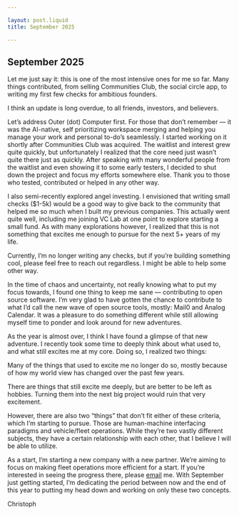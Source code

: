 ```yaml
---

layout: post.liquid
title: September 2025

---
```


## September 2025

Let me just say it: this is one of the most intensive ones for me so far. Many things contributed, from selling Communities Club, the social circle app, to writing my first few checks for ambitious founders.

I think an update is long overdue, to all friends, investors, and believers.

Let’s address Outer (dot) Computer first. For those that don’t remember — it was the AI-native, self prioritizing workspace merging and helping you manage your work and personal to-do’s seamlessly. I started working on it shortly after Communities Club was acquired. The waitlist and interest grew quite quickly, but unfortunately I realized that the core need just wasn’t quite there just as quickly. After speaking with many wonderful people from the waitlist and even showing it to some early testers, I decided to shut down the project and focus my efforts somewhere else. Thank you to those who tested, contributed or helped in any other way.

I also semi-recently explored angel investing. I envisioned that writing small checks ($1-5k) would be a good way to give back to the community that helped me so much when I built my previous companies. This actually went quite well, including me joining VC Lab at one point to explore starting a small fund. As with many explorations however, I realized that this is not something that excites me enough to pursue for the next 5+ years of my life.

Currently, I’m no longer writing any checks, but if you’re building something cool, please feel free to reach out regardless. I might be able to help some other way.

In the time of chaos and uncertainty, not really knowing what to put my focus towards, I found one thing to keep me sane — contributing to open source software. I’m very glad to have gotten the chance to contribute to what I’d call the new wave of open source tools, mostly: Mail0 and Analog Calendar. It was a pleasure to do something different while still allowing myself time to ponder and look around for new adventures.

As the year is almost over, I think I have found a glimpse of that new adventure. I recently took some time to deeply think about what used to, and what still excites me at my core. Doing so, I realized two things: 

Many of the things that used to excite me no longer do so, mostly because of how my world view has changed over the past few years.

There are things that still excite me deeply, but are better to be left as hobbies. Turning them into the next big project would ruin that very excitement.

However, there are also two “things” that don’t fit either of these criteria, which I’m starting to pursue. Those are human-machine interfacing paradigms and vehicle/fleet operations. While they’re two vastly different subjects, they have a certain relationship with each other, that I believe I will be able to utilize.

As a start, I’m starting a new company with a new partner. We’re aiming to focus on making fleet operations more efficient for a start. If you’re interested in seeing the progress there, please [email](mailto:christoph@zimnicki.co) me. With September just getting started, I’m dedicating the period between now and the end of  this year to putting my head down and working on only these two concepts.

Christoph
